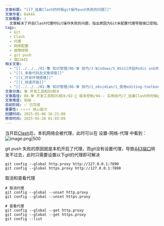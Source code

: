 ```yaml
---
文章标题: "[[7_挂着Clash的时候git操作push失败的问题]]"
文章作者: Dakkk
文章概要: |
  文章解决了开启Clash代理时Git操作失败的问题，指出原因为Git未配置代理导致端口受阻。解决方案是为Git全局设置http和https代理到Clash的本地地址和端口。文章也提供了取消和查看Git代理配置的命令，帮助用户快速解决网络连接问题。
tags:
  - Git
  - Clash
  - 代理
  - 网络配置
  - 故障排除
  - git push
  - 端口443
相关文章:
  - "[[../../../01-📚 知识管理/06-🛠️ 技巧/2-Windows/5_Win11开启Rndis usb共享网络驱动]]"
  - "[[1_本章代码及文章获取]]"
  - "[[1_开发环境搭建]]"
  - "[[1_快速开始]]"
  - "[[../../../01-📚 知识管理/06-🛠️ 技巧/1_obsidian/1_使用editing-toolbar插件卡顿]]"
文章分类: 🛠️ 开发工具和OS相关
文章路径: 08-🛠️ 开发工具和OS相关/02-🔧 版本控制/04-💡 实用技巧/7_挂着Clash的时候git操作push失败的问题.md
文章难度: 初级 💧
目前阶段: ✅ 已完成
重要性: ⭐⭐⭐⭐ 核心能力
创建时间: 2025-05-06 16:21:00
修改时间: 2025-05-28 01:03:09
---
```


当开启[Clash](https://so.csdn.net/so/search?q=Clash&spm=1001.2101.3001.7020)后，本机网络会被代理，此时可以在 设置-网络-代理 中看到：
![image.png|500](https://my-obsidian-image.oss-cn-guangzhou.aliyuncs.com/2025/05/87046c6fd5d24f8fe7b974de66047b5d.png)

git push 失败的原因就是本机开启了代理，而git没有设置代理，导致[443端口](https://so.csdn.net/so/search?q=443%E7%AB%AF%E5%8F%A3&spm=1001.2101.3001.7020)转发不过去，此时只需要设置以下git的代理即可解决
```shell
git config --global http.proxy http://127.0.0.1:7890 
git config --global https.proxy http://127.0.0.1:7890
```

取消和查看代理
```shell
# 取消代理
git config --global --unset http.proxy
git config --global --unset https.proxy

# 查看代理
git config --global --get http.proxy
git config --global --get https.proxy
git config --list

```